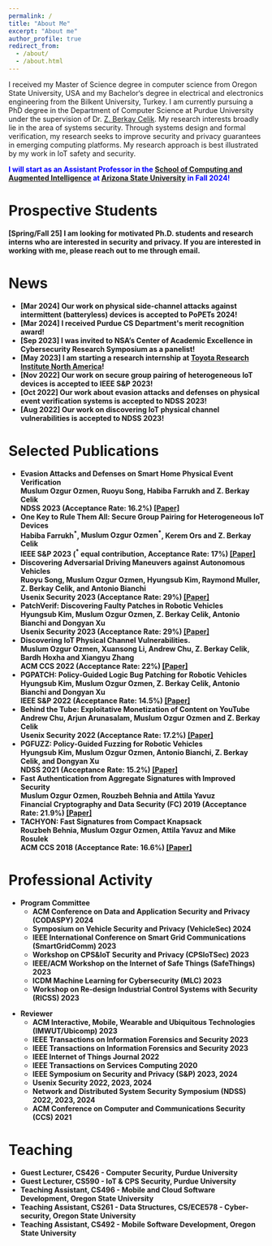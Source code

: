 ```yaml
---
permalink: /
title: "About Me"
excerpt: "About me"
author_profile: true
redirect_from: 
  - /about/
  - /about.html
---
```


<!-- Google tag (gtag.js) -->
<script async src="https://www.googletagmanager.com/gtag/js?id=G-L35CRPKX3F"></script>
<script>
  window.dataLayer = window.dataLayer || [];
  function gtag(){dataLayer.push(arguments);}
  gtag('js', new Date());

  gtag('config', 'G-L35CRPKX3F');
</script>

I received my Master of Science degree in computer science from Oregon State University, USA and my Bachelor‘s degree in electrical and electronics engineering from the Bilkent University, Turkey. I am currently pursuing a PhD degree in the Department of Computer Science at Purdue University under the supervision of Dr. [Z. Berkay Celik](https://beerkay.github.io). My research interests broadly lie in the area of systems security. Through systems design and formal verification, my research seeks to improve security and privacy guarantees in emerging computing platforms. My research approach is best illustrated by my work in IoT safety and security.

<p style="color:blue;"> <b> I will start as an Assistant Professor in the <a href='https://scai.engineering.asu.edu/'>School of Computing and Augmented Intelligence</a> at <a href='https://www.asu.edu/'>Arizona State University</a> in Fall 2024! </b> </p> 


Prospective Students
============
<p> <b> [Spring/Fall 25] <b> I am looking for motivated Ph.D. students and research interns who are interested in security and privacy. If you are interested in working with me, please reach out to me through email. </p>


News
============
<ul>
	<li>
		[Mar 2024] Our work on physical side-channel attacks against intermittent (batteryless) devices is accepted to PoPETs 2024!
	</li>
	<li>
		[Mar 2024] I received Purdue CS Department's merit recognition award!
	</li>
	<li>
		[Sep 2023] I was invited to NSA’s Center of Academic Excellence in Cybersecurity Research Symposium as a panelist!
	</li>
	<li>
		[May 2023] I am starting a research internship at <a href='https://amrd.toyota.com/division/trina/'>Toyota Research Institute North America</a>!
	</li>
	<li>
		[Nov 2022] Our work on secure group pairing of heterogeneous IoT devices is accepted to IEEE S&P 2023!
	</li>
	<li>
		[Oct 2022] Our work about evasion attacks and defenses on physical event verification systems is accepted to NDSS 2023!
	</li>
	<li>
		[Aug 2022] Our work on discovering IoT physical channel vulnerabilities is accepted to NDSS 2023!
	</li>
</ul>



Selected Publications
============
<ul>
	<li><b>Evasion Attacks and Defenses on Smart Home Physical Event Verification</b>
			<br/>
			<b>Muslum Ozgur Ozmen</b>, Ruoyu Song, Habiba Farrukh and Z. Berkay Celik
			<br/>
			NDSS 2023 (Acceptance Rate: 16.2%) <a href='https://www.ndss-symposium.org/wp-content/uploads/2023/02/ndss2023_s70_paper.pdf'>[Paper]</a> <br/>
	</li>
	<li><b>One Key to Rule Them All: Secure Group Pairing for Heterogeneous IoT Devices</b>
			<br/>
			Habiba Farrukh<sup>*</sup>, <b>Muslum Ozgur Ozmen<sup>*</sup></b>, Kerem Ors and Z. Berkay Celik
			<br/>
			IEEE S&P 2023 (<sup>*</sup> equal contribution, Acceptance Rate: 17%) <a href='https://www.researchgate.net/profile/Muslum-Ozgur-Ozmen/publication/366182520_One_Key_to_Rule_Them_All_Secure_Group_Pairing_for_Heterogeneous_IoT_Devices/links/6395603a484e65005bff0aaa/One-Key-to-Rule-Them-All-Secure-Group-Pairing-for-Heterogeneous-IoT-Devices.pdf'>[Paper]</a> <br/>
	</li>
	<li><b>Discovering Adversarial Driving Maneuvers against Autonomous Vehicles</b>
			<br/>
			Ruoyu Song, <b>Muslum Ozgur Ozmen</b>,  Hyungsub Kim, Raymond Muller, Z. Berkay Celik, and Antonio Bianchi
			<br/>
			Usenix Security 2023 (Acceptance Rate: 29%) <a href='https://www.usenix.org/system/files/usenixsecurity23-song.pdf'>[Paper]</a> <br/>
	</li>
	<li><b>PatchVerif: Discovering Faulty Patches in Robotic Vehicles</b>
			<br/>
			Hyungsub Kim, <b>Muslum Ozgur Ozmen</b>, Z. Berkay Celik, Antonio Bianchi and Dongyan Xu
			<br/>
			Usenix Security 2023 (Acceptance Rate: 29%) <a href='https://www.usenix.org/system/files/sec23summer_5-kim_hyungsub-prepub.pdf'>[Paper]</a> <br/>
	</li>
	<li><b>Discovering IoT Physical Channel Vulnerabilities.</b>
			<br/>
			<b>Muslum Ozgur Ozmen</b>, Xuansong Li, Andrew Chu, Z. Berkay Celik, Bardh Hoxha and Xiangyu Zhang
			<br/>
			ACM CCS 2022 (Acceptance Rate: 22%) <a href='https://www.researchgate.net/profile/Muslum-Ozgur-Ozmen/publication/363735871_Discovering_IoT_Physical_Channel_Vulnerabilities/links/632bcbf60a708521501162d4/Discovering-IoT-Physical-Channel-Vulnerabilities.pdf'>[Paper]</a> <br/>
	</li>
	<li><b>PGPATCH: Policy-Guided Logic Bug Patching for Robotic Vehicles</b>
			<br/>
			Hyungsub Kim, <b>Muslum Ozgur Ozmen</b>, Z. Berkay Celik, Antonio Bianchi and Dongyan Xu
			<br/>
			IEEE S&P 2022 (Acceptance Rate: 14.5%) <a href='https://ieeexplore.ieee.org/abstract/document/9833567/'>[Paper]</a> <br/>
	</li>
	<li><b>Behind the Tube: Exploitative Monetization of Content on YouTube</b>
			<br/>
			Andrew Chu, Arjun Arunasalam, <b>Muslum Ozgur Ozmen</b> and Z. Berkay Celik
			<br/>
			Usenix Security 2022 (Acceptance Rate: 17.2%) <a href='https://www.usenix.org/system/files/sec22-chu.pdf'>[Paper]</a> <br/>
	</li>
	<li><b>PGFUZZ: Policy-Guided Fuzzing for Robotic Vehicles</b>
			<br/>
			Hyungsub Kim, <b>Muslum Ozgur Ozmen</b>, Antonio Bianchi, Z. Berkay Celik, and Dongyan Xu
			<br/>
			NDSS 2021 (Acceptance Rate: 15.2%) <a href='https://www.ndss-symposium.org/wp-content/uploads/ndss2021_6A-1_24096_paper.pdf'>[Paper]</a> <br/>
	</li>
	<li><b>Fast Authentication from Aggregate Signatures with Improved Security</b>
			<br/>
			<b>Muslum Ozgur Ozmen</b>,  Rouzbeh Behnia and Attila Yavuz
			<br/>
			Financial Cryptography and Data Security (FC) 2019 (Acceptance Rate: 21.9%) <a href='http://www.ifca.ai/fc19/preproceedings/32-preproceedings.pdf'>[Paper]</a> <br/>
	</li>
	<li><b>TACHYON: Fast Signatures from Compact Knapsack</b>
			<br/>
			Rouzbeh Behnia, <b>Muslum Ozgur Ozmen</b>, Attila Yavuz and Mike Rosulek
			<br/>
			ACM CCS 2018 (Acceptance Rate: 16.6%) <a href='https://www.researchgate.net/profile/Muslum-Ozgur-Ozmen/publication/328322299_TACHYON_Fast_Signatures_from_Compact_Knapsack/links/5bcf6a5b299bf1a43d9b380f/TACHYON-Fast-Signatures-from-Compact-Knapsack.pdf'>[Paper]</a> <br/>
	</li>
</ul>









Professional Activity
==============
<ul>
	<li>
		<b>Program Committee</b>
		<ul>
			<li>
				ACM Conference on Data and Application Security and Privacy (CODASPY) 2024
			</li>
			<li>
				Symposium on Vehicle Security and Privacy (VehicleSec) 2024
			</li>
			<li>
				IEEE International Conference on Smart Grid Communications (SmartGridComm) 2023
			</li>
			<li>
				Workshop on CPS&IoT Security and Privacy (CPSIoTSec) 2023
			</li>
			<li>
				IEEE/ACM Workshop on the Internet of Safe Things (SafeThings) 2023
			</li>
			<li>
				ICDM Machine Learning for Cybersecurity (MLC) 2023
			</li>
			<li>
				Workshop on Re-design Industrial Control Systems with Security (RICSS) 2023
			</li>
		</ul>
	</li>
</ul>
<ul>
	<li>
		<b>Reviewer</b>
		<ul>
			<li>
				ACM Interactive, Mobile, Wearable and Ubiquitous Technologies (IMWUT/Ubicomp) 2023
			</li>
			<li>
				IEEE Transactions on Information Forensics and Security 2023
			</li>
			<li>
				IEEE Transactions on Information Forensics and Security 2023
			</li>
			<li>
				IEEE Internet of Things Journal 2022
			</li>
			<li>
				IEEE Transactions on Services Computing 2020
			</li>
			<li>
				IEEE Symposium on Security and Privacy (S&P) 2023, 2024
			</li>
			<li>
				Usenix Security 2022, 2023, 2024
			</li>
			<li>
				Network and Distributed System Security Symposium (NDSS) 2022, 2023, 2024
			</li>
			<li>
				ACM Conference on Computer and Communications Security (CCS) 2021
			</li>
		</ul>
	</li>
</ul>




	
Teaching
========
<ul>
	<li>
		Guest Lecturer, CS426 - Computer Security, Purdue University
	</li>
	<li>
		Guest Lecturer, CS590 - IoT & CPS Security, Purdue University
	</li>
	<li>
		Teaching Assistant, CS496 - Mobile and Cloud Software Development, Oregon State University
	</li>
	<li>
		Teaching Assistant, CS261 - Data Structures, CS/ECE578 - Cyber-security, Oregon State University
	</li>
	<li>
		Teaching Assistant, CS492 - Mobile Software Development, Oregon State University
	</li>
</ul>



<!-- excerpt: 'This paper is about the number 1. The number 2 is left for future work.' -->
<!-- date: 2019-11-01 -->
<!-- venue: 'IEEE InfoCom 2020' -->
<!-- paperurl: 'http://academicpages.github.io/files/paper1.pdf'
citation: 'Your Name, You. (2009). &quot;Paper Title Number 1.&quot; <i>Journal 1</i>. 1(1).' -->
<!-- --- -->

<!-- This is the front page of a website that is powered by the [academicpages template](https://github.com/academicpages/academicpages.github.io) and hosted on GitHub pages. [GitHub pages](https://pages.github.com) is a free service in which websites are built and hosted from code and data stored in a GitHub repository, automatically updating when a new commit is made to the respository. This template was forked from the [Minimal Mistakes Jekyll Theme](https://mmistakes.github.io/minimal-mistakes/) created by Michael Rose, and then extended to support the kinds of content that academics have: publications, talks, teaching, a portfolio, blog posts, and a dynamically-generated CV. You can fork [this repository](https://github.com/academicpages/academicpages.github.io) right now, modify the configuration and markdown files, add your own PDFs and other content, and have your own site for free, with no ads! An older version of this template powers my own personal website at [stuartgeiger.com](http://stuartgeiger.com), which uses [this Github repository](https://github.com/staeiou/staeiou.github.io).

A data-driven personal website
======
Like many other Jekyll-based GitHub Pages templates, academicpages makes you separate the website's content from its form. The content & metadata of your website are in structured markdown files, while various other files constitute the theme, specifying how to transform that content & metadata into HTML pages. You keep these various markdown (.md), YAML (.yml), HTML, and CSS files in a public GitHub repository. Each time you commit and push an update to the repository, the [GitHub pages](https://pages.github.com/) service creates static HTML pages based on these files, which are hosted on GitHub's servers free of charge.

Many of the features of dynamic content management systems (like Wordpress) can be achieved in this fashion, using a fraction of the computational resources and with far less vulnerability to hacking and DDoSing. You can also modify the theme to your heart's content without touching the content of your site. If you get to a point where you've broken something in Jekyll/HTML/CSS beyond repair, your markdown files describing your talks, publications, etc. are safe. You can rollback the changes or even delete the repository and start over -- just be sure to save the markdown files! Finally, you can also write scripts that process the structured data on the site, such as [this one](https://github.com/academicpages/academicpages.github.io/blob/master/talkmap.ipynb) that analyzes metadata in pages about talks to display [a map of every location you've given a talk](https://academicpages.github.io/talkmap.html).

Getting started
======
1. Register a GitHub account if you don't have one and confirm your e-mail (required!)
1. Fork [this repository](https://github.com/academicpages/academicpages.github.io) by clicking the "fork" button in the top right. 
1. Go to the repository's settings (rightmost item in the tabs that start with "Code", should be below "Unwatch"). Rename the repository "[your GitHub username].github.io", which will also be your website's URL.
1. Set site-wide configuration and create content & metadata (see below -- also see [this set of diffs](http://archive.is/3TPas) showing what files were changed to set up [an example site](https://getorg-testacct.github.io) for a user with the username "getorg-testacct")
1. Upload any files (like PDFs, .zip files, etc.) to the files/ directory. They will appear at https://[your GitHub username].github.io/files/example.pdf.  
1. Check status by going to the repository settings, in the "GitHub pages" section

Site-wide configuration
------
The main configuration file for the site is in the base directory in [_config.yml](https://github.com/academicpages/academicpages.github.io/blob/master/_config.yml), which defines the content in the sidebars and other site-wide features. You will need to replace the default variables with ones about yourself and your site's github repository. The configuration file for the top menu is in [_data/navigation.yml](https://github.com/academicpages/academicpages.github.io/blob/master/_data/navigation.yml). For example, if you don't have a portfolio or blog posts, you can remove those items from that navigation.yml file to remove them from the header. 

Create content & metadata
------
For site content, there is one markdown file for each type of content, which are stored in directories like _publications, _talks, _posts, _teaching, or _pages. For example, each talk is a markdown file in the [_talks directory](https://github.com/academicpages/academicpages.github.io/tree/master/_talks). At the top of each markdown file is structured data in YAML about the talk, which the theme will parse to do lots of cool stuff. The same structured data about a talk is used to generate the list of talks on the [Talks page](https://academicpages.github.io/talks), each [individual page](https://academicpages.github.io/talks/2012-03-01-talk-1) for specific talks, the talks section for the [CV page](https://academicpages.github.io/cv), and the [map of places you've given a talk](https://academicpages.github.io/talkmap.html) (if you run this [python file](https://github.com/academicpages/academicpages.github.io/blob/master/talkmap.py) or [Jupyter notebook](https://github.com/academicpages/academicpages.github.io/blob/master/talkmap.ipynb), which creates the HTML for the map based on the contents of the _talks directory).

**Markdown generator**

I have also created [a set of Jupyter notebooks](https://github.com/academicpages/academicpages.github.io/tree/master/markdown_generator
) that converts a CSV containing structured data about talks or presentations into individual markdown files that will be properly formatted for the academicpages template. The sample CSVs in that directory are the ones I used to create my own personal website at stuartgeiger.com. My usual workflow is that I keep a spreadsheet of my publications and talks, then run the code in these notebooks to generate the markdown files, then commit and push them to the GitHub repository.

How to edit your site's GitHub repository
------
Many people use a git client to create files on their local computer and then push them to GitHub's servers. If you are not familiar with git, you can directly edit these configuration and markdown files directly in the github.com interface. Navigate to a file (like [this one](https://github.com/academicpages/academicpages.github.io/blob/master/_talks/2012-03-01-talk-1.md) and click the pencil icon in the top right of the content preview (to the right of the "Raw | Blame | History" buttons). You can delete a file by clicking the trashcan icon to the right of the pencil icon. You can also create new files or upload files by navigating to a directory and clicking the "Create new file" or "Upload files" buttons. 

Example: editing a markdown file for a talk
![Editing a markdown file for a talk](/images/editing-talk.png)

For more info
------
More info about configuring academicpages can be found in [the guide](https://academicpages.github.io/markdown/). The [guides for the Minimal Mistakes theme](https://mmistakes.github.io/minimal-mistakes/docs/configuration/) (which this theme was forked from) might also be helpful.
 -->
